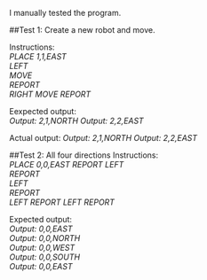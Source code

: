 I manually tested the program.

##Test 1: Create a new robot and move.

Instructions:    
*PLACE 1,1,EAST*  
*LEFT*  
*MOVE*  
*REPORT*  
*RIGHT*
*MOVE*
*REPORT*

Eexpected output:  
*Output: 2,1,NORTH*
*Output: 2,2,EAST*

Actual output:
*Output: 2,1,NORTH*
*Output: 2,2,EAST*


##Test 2: All four directions
Instructions:  
*PLACE 0,0,EAST*
*REPORT*
*LEFT*  
*REPORT*  
*LEFT*  
*REPORT*  
*LEFT*
*REPORT*
*LEFT*
*REPORT*

Expected output:  
*Output: 0,0,EAST*  
*Output: 0,0,NORTH*  
*Output: 0,0,WEST*  
*Output: 0,0,SOUTH*  
*Output: 0,0,EAST*  
